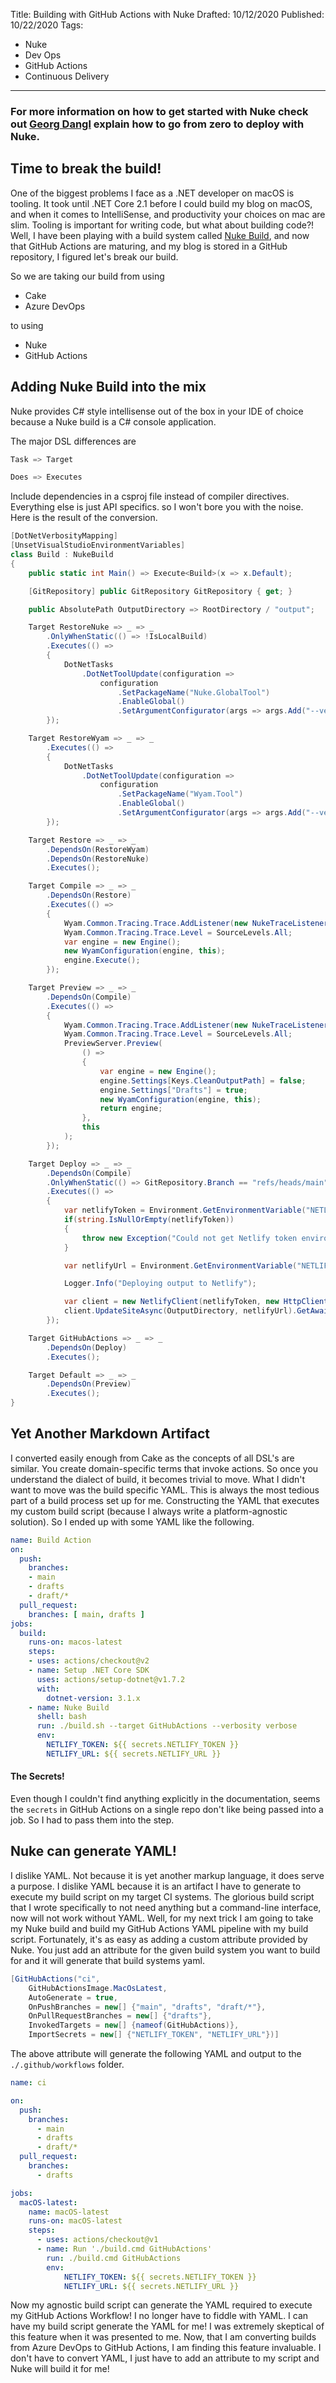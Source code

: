 Title: Building with GitHub Actions with Nuke
Drafted: 10/12/2020
Published: 10/22/2020
Tags:
- Nuke
- Dev Ops
- GitHub Actions
- Continuous Delivery
---

### For more information on how to get started with Nuke check out [Georg Dangl](https://blog.dangl.me/archive/lets-use-nuke-to-quickly-deploy-an-app-to-azure-via-zip-deployment/) explain how to go from zero to deploy with Nuke.

## Time to break the build!

One of the biggest problems I face as a .NET developer on macOS is tooling.  It took until .NET Core 2.1 before I could build my blog on macOS, and when it comes to IntelliSense, and productivity your choices on mac are slim.  Tooling is important for writing code, but what about building code?!  Well, I have been playing with a build system called [Nuke Build](https://nuke.build), and now that GitHub Actions are maturing, and my blog is stored in a GitHub repository, I figured let's break our build.

So we are taking our build from using

- Cake
- Azure DevOps

to using

- Nuke
- GitHub Actions

## Adding Nuke Build into the mix
Nuke provides C# style intellisense out of the box in your IDE of choice because a Nuke build is a C# console application.

The major DSL differences are

```csharp
Task => Target
```

```csharp
Does => Executes
```

Include dependencies in a csproj file instead of compiler directives.  Everything else is just API specifics. so I won't bore you with the noise.  Here is the result of the conversion.
```csharp
[DotNetVerbosityMapping]
[UnsetVisualStudioEnvironmentVariables]
class Build : NukeBuild
{
    public static int Main() => Execute<Build>(x => x.Default);

    [GitRepository] public GitRepository GitRepository { get; }

    public AbsolutePath OutputDirectory => RootDirectory / "output";

    Target RestoreNuke => _ => _
        .OnlyWhenStatic(() => !IsLocalBuild)
        .Executes(() =>
        {
            DotNetTasks
                .DotNetToolUpdate(configuration =>
                    configuration
                        .SetPackageName("Nuke.GlobalTool")
                        .EnableGlobal()
                        .SetArgumentConfigurator(args => args.Add("--version={0}", "0.25.0-alpha0377")));
        });

    Target RestoreWyam => _ => _
        .Executes(() =>
        {
            DotNetTasks
                .DotNetToolUpdate(configuration =>
                    configuration
                        .SetPackageName("Wyam.Tool")
                        .EnableGlobal()
                        .SetArgumentConfigurator(args => args.Add("--version={0}", "2.2.9")));
        });

    Target Restore => _ => _
        .DependsOn(RestoreWyam)
        .DependsOn(RestoreNuke)
        .Executes();

    Target Compile => _ => _
        .DependsOn(Restore)
        .Executes(() =>
        {
            Wyam.Common.Tracing.Trace.AddListener(new NukeTraceListener());
            Wyam.Common.Tracing.Trace.Level = SourceLevels.All;
            var engine = new Engine();
            new WyamConfiguration(engine, this);
            engine.Execute();
        });

    Target Preview => _ => _
        .DependsOn(Compile)
        .Executes(() =>
        {
            Wyam.Common.Tracing.Trace.AddListener(new NukeTraceListener());
            Wyam.Common.Tracing.Trace.Level = SourceLevels.All;
            PreviewServer.Preview(
                () =>
                {
                    var engine = new Engine();
                    engine.Settings[Keys.CleanOutputPath] = false;
                    engine.Settings["Drafts"] = true;
                    new WyamConfiguration(engine, this);
                    return engine;
                },
                this
            );
        });

    Target Deploy => _ => _
        .DependsOn(Compile)
        .OnlyWhenStatic(() => GitRepository.Branch == "refs/heads/main")
        .Executes(() =>
        {
            var netlifyToken = Environment.GetEnvironmentVariable("NETLIFY_TOKEN");
            if(string.IsNullOrEmpty(netlifyToken))
            {
                throw new Exception("Could not get Netlify token environment variable");
            }

            var netlifyUrl = Environment.GetEnvironmentVariable("NETLIFY_URL");

            Logger.Info("Deploying output to Netlify");

            var client = new NetlifyClient(netlifyToken, new HttpClient());
            client.UpdateSiteAsync(OutputDirectory, netlifyUrl).GetAwaiter().GetResult();
        });

    Target GitHubActions => _ => _
        .DependsOn(Deploy)
        .Executes();

    Target Default => _ => _
        .DependsOn(Preview)
        .Executes();
}
```

## Yet Another Markdown Artifact
I converted easily enough from Cake as the concepts of all DSL's are similar.  You create domain-specific terms that invoke actions.  So once you understand the dialect of build, it becomes trivial to move.  What I didn't want to move was the build specific YAML.  This is always the most tedious part of a build process set up for me.  Constructing the YAML that executes my custom build script (because I always write a platform-agnostic solution).  So I ended up with some YAML like the following.

```yaml
name: Build Action
on:
  push:
    branches:
    - main
    - drafts
    - draft/*
  pull_request:
    branches: [ main, drafts ]
jobs:
  build:
    runs-on: macos-latest
    steps:
    - uses: actions/checkout@v2    
    - name: Setup .NET Core SDK
      uses: actions/setup-dotnet@v1.7.2
      with:
        dotnet-version: 3.1.x
    - name: Nuke Build
      shell: bash
      run: ./build.sh --target GitHubActions --verbosity verbose
      env:
        NETLIFY_TOKEN: ${{ secrets.NETLIFY_TOKEN }}
        NETLIFY_URL: ${{ secrets.NETLIFY_URL }}
```

#### The Secrets!

Even though I couldn't find anything explicitly in the documentation, seems the `secrets` in GitHub Actions on a single repo don't like being passed into a job.  So I had to pass them into the step.

## Nuke can generate YAML!
I dislike YAML.  Not because it is yet another markup language, it does serve a purpose.  I dislike YAML because it is an artifact I have to generate to execute my build script on my target CI systems. The glorious build script that I wrote specifically to not need anything but a command-line interface, now will not work without YAML.  Well, for my next trick I am going to take my Nuke build and build my GitHub Actions YAML pipeline with my build script.  Fortunately, it's as easy as adding a custom attribute provided by Nuke.  You just add an attribute for the given build system you want to build for and it will generate that build systems yaml.

```csharp
[GitHubActions("ci",
    GitHubActionsImage.MacOsLatest,
    AutoGenerate = true,
    OnPushBranches = new[] {"main", "drafts", "draft/*"},
    OnPullRequestBranches = new[] {"drafts"},
    InvokedTargets = new[] {nameof(GitHubActions)},
    ImportSecrets = new[] {"NETLIFY_TOKEN", "NETLIFY_URL"})]
```

The above attribute will generate the following YAML and output to the `./.github/workflows` folder.

```yaml
name: ci

on:
  push:
    branches:
      - main
      - drafts
      - draft/*
  pull_request:
    branches:
      - drafts

jobs:
  macOS-latest:
    name: macOS-latest
    runs-on: macOS-latest
    steps:
      - uses: actions/checkout@v1
      - name: Run './build.cmd GitHubActions'
        run: ./build.cmd GitHubActions
        env:
            NETLIFY_TOKEN: ${{ secrets.NETLIFY_TOKEN }}
            NETLIFY_URL: ${{ secrets.NETLIFY_URL }}
```

Now my agnostic build script can generate the YAML required to execute my GitHub Actions Workflow!  I no longer have to fiddle with YAML.  I can have my build script generate the YAML for me!  I was extremely skeptical of this feature when it was presented to me.  Now, that I am converting builds from Azure DevOps to GitHub Actions, I am finding this feature invaluable.  I don't have to convert YAML, I just have to add an attribute to my script and Nuke will build it for me!
